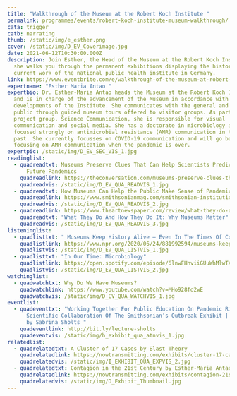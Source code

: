 ```yaml
---
title: "Walkthrough of the Museum at the Robert Koch Institute "
permalink: programmes/events/robert-koch-institute-museum-walkthrough/
cata: trigger
catb: narrating
thumb: /static/img/e_esther.png
cover: /static/img/D_EV_Coverimage.jpg
date: 2021-06-12T10:30:00.000Z
description: Join Esther, the Head of the Museum at the Robert Koch Institute as
  she walks you through the permanent exhibitions displaying the history and
  current work of the national public health institute in Germany.
link: https://www.eventbrite.com/e/walkthrough-of-the-museum-at-robert-koch-institute-event-registration-148309895891
expertname: "Esther Maria Antao "
expertbio: Dr. Esther-Maria Antao heads the Museum at the Robert Koch Institute
  and is in charge of the advancement of the Museum in accordance with ongoing
  developments of the Institute. She communicates with the general and expert
  public through guided museum tours offered to visitor groups. As part of the
  project group, Science Communication, she is responsible for visual
  communication and social media. She has a doctorate in microbiology and has
  focused strongly on antimicrobial resistance (AMR) communication in the recent
  past. She currently focusses on COVID-19 communication and will go back to
  focusing on AMR communication when the pandemic is over.
expertpic: /static/img/D_EV_SEC_VIS_1.jpg
readinglist:
  - quadreadtxt: Museums Preserve Clues That Can Help Scientists Predict And Analyze
      Future Pandemics
    quadreadlink: https://theconversation.com/museums-preserve-clues-that-can-help-scientists-predict-and-analyze-future-pandemics-141175
    quadreadvis: /static/img/D_EV_QUA_READVIS_1.jpg
  - quadreadtxt: How Museums Can Help the Public Make Sense of Pandemics
    quadreadlink: https://www.smithsonianmag.com/smithsonian-institution/how-museums-can-help-public-make-sense-pandemics-180974281/
    quadreadvis: /static/img/D_EV_QUA_READVIS_2.jpg
  - quadreadlink: https://www.theartnewspaper.com/review/what-they-do-and-how-they-do-it-why-museums-matter
    quadreadtxt: "What They Do And How They Do It: Why Museums Matter"
    quadreadvis: /static/img/D_EV_QUA_READVIS_3.jpg
listeninglist:
  - quadlisttxt: " Museums Keep History Alive — Even In The Times Of Coronavirus"
    quadlistlink: https://www.npr.org/2020/06/24/881992594/museums-keep-history-alive-even-in-the-times-of-coronavirus
    quadlistvis: /static/img/D_EV_QUA_LISTVIS_1.jpg
  - quadlisttxt: "In Our Time: Microbiology"
    quadlistlink: https://open.spotify.com/episode/6lnwFHnviiGUuWhMlwTATa
    quadlistvis: /static/img/D_EV_QUA_LISTVIS_2.jpg
watchinglist:
  - quadwatchtxt: Why Do We Have Museums?
    quadwatchlink: https://www.youtube.com/watch?v=MHo928fd2wE
    quadwatchvis: /static/img/D_EV_QUA_WATCHVIS_1.jpg
eventlist:
  - quadeventtxt: "Working Together For Public Education On Pandemic Risks: The
      Scientific Collaboration Of The Smithsonian’s Outbreak Exhibit | Lecture
      by Sabrina Sholts "
    quadeventlink: http://bit.ly/lecture-sholts
    quadeventvis: /static/img/h_exhibit_qua_atnvis_1.jpg
relatedlist:
  - quadrelatedtxt: A Cluster of 17 Cases by Blast Theory
    quadrelatedlink: https://nowtransmitting.com/exhibits/cluster-17-cases/
    quadrelatedvis: /static/img/I_EXHIBIT_QUA_EXPVIS_2.jpg
  - quadrelatedtxt: Contagion in the 21st Century by Esther-Maria Antao
    quadrelatedlink: https://nowtransmitting.com/exhibits/contagion-21st-century/
    quadrelatedvis: /static/img/O_Exhibit_Thumbnail.jpg
---
```

